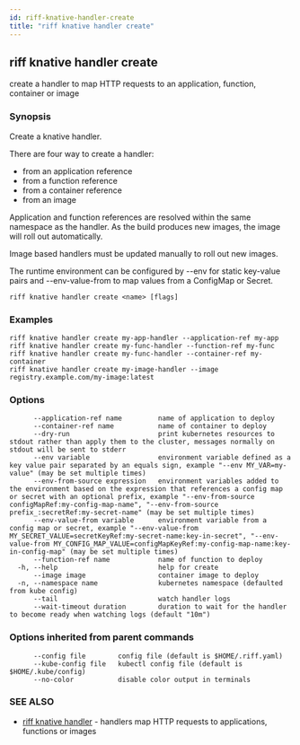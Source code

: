 ```yaml
---
id: riff-knative-handler-create
title: "riff knative handler create"
---
```

## riff knative handler create

create a handler to map HTTP requests to an application, function, container or image

### Synopsis

Create a knative handler.

There are four way to create a handler:
- from an application reference
- from a function reference
- from a container reference
- from an image

Application and function references are resolved within the same namespace as
the handler. As the build produces new images, the image will roll out
automatically.

Image based handlers must be updated manually to roll out new images.

The runtime environment can be configured by --env for static key-value pairs
and --env-value-from to map values from a ConfigMap or Secret.

```
riff knative handler create <name> [flags]
```

### Examples

```
riff knative handler create my-app-handler --application-ref my-app
riff knative handler create my-func-handler --function-ref my-func
riff knative handler create my-func-handler --container-ref my-container
riff knative handler create my-image-handler --image registry.example.com/my-image:latest
```

### Options

```
      --application-ref name         name of application to deploy
      --container-ref name           name of container to deploy
      --dry-run                      print kubernetes resources to stdout rather than apply them to the cluster, messages normally on stdout will be sent to stderr
      --env variable                 environment variable defined as a key value pair separated by an equals sign, example "--env MY_VAR=my-value" (may be set multiple times)
      --env-from-source expression   environment variables added to the environment based on the expression that references a config map or secret with an optional prefix, example "--env-from-source configMapRef:my-config-map-name", "--env-from-source prefix_:secretRef:my-secret-name" (may be set multiple times)
      --env-value-from variable      environment variable from a config map or secret, example "--env-value-from MY_SECRET_VALUE=secretKeyRef:my-secret-name:key-in-secret", "--env-value-from MY_CONFIG_MAP_VALUE=configMapKeyRef:my-config-map-name:key-in-config-map" (may be set multiple times)
      --function-ref name            name of function to deploy
  -h, --help                         help for create
      --image image                  container image to deploy
  -n, --namespace name               kubernetes namespace (defaulted from kube config)
      --tail                         watch handler logs
      --wait-timeout duration        duration to wait for the handler to become ready when watching logs (default "10m")
```

### Options inherited from parent commands

```
      --config file        config file (default is $HOME/.riff.yaml)
      --kube-config file   kubectl config file (default is $HOME/.kube/config)
      --no-color           disable color output in terminals
```

### SEE ALSO

* [riff knative handler](riff_knative_handler.md)	 - handlers map HTTP requests to applications, functions or images

